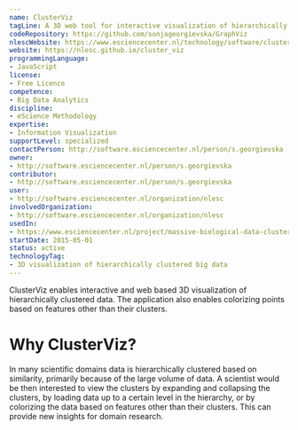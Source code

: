 ```yaml
---
name: ClusterViz
tagLine: A 3D web tool for interactive visualization of hierarchically clustered big data
codeRepository: https://github.com/sonjageorgievska/GraphViz
nlescWebsite: https://www.esciencecenter.nl/technology/software/cluster_viz
website: https://nlesc.github.io/cluster_viz
programmingLanguage:
- JavaScript
license:
- Free Licence
competence:
- Big Data Analytics
discipline:
- eScience Methodology
expertise:
- Information Visualization
supportLevel: specialized
contactPerson: http://software.esciencecenter.nl/person/s.georgievska
owner: 
- http://software.esciencecenter.nl/person/s.georgievska
contributor:
- http://software.esciencecenter.nl/person/s.georgievska
user:
- http://software.esciencecenter.nl/organization/nlesc
involvedOrganization:
- http://software.esciencecenter.nl/organization/nlesc
usedIn:
- https://www.esciencecenter.nl/project/massive-biological-data-clustering-reporting-and-visualization-tools
startDate: 2015-05-01
status: active
technologyTag:
- 3D visualization of hierarchically clustered big data
---
```

ClusterViz enables interactive and web based 3D visualization of hierarchically clustered data. The application also enables colorizing points based on features other than their clusters. 


# Why ClusterViz?

In many scientific domains data is hierarchically clustered based on similarity, primarily because of the large volume of data. A scientist would be then interested to view the clusters by expanding and collapsing the clusters, by loading data  up to a certain level in the hierarchy, or by colorizing the data based on features other than their clusters. This can provide new insights for domain research.        
 


